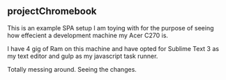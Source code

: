 projectChromebook
-----------------

This is an example SPA setup I am toying with for the purpose of seeing how effecient a development machine my Acer C270 is.

I have 4 gig of Ram on this machine and have opted for Sublime Text 3 as my text editor and gulp as my javascript task runner.

Totally messing around. Seeing the changes.